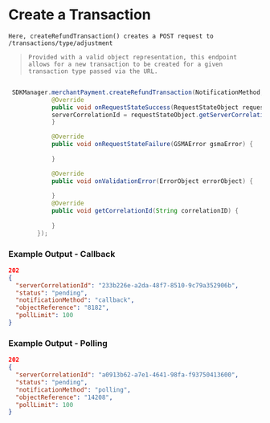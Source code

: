 
# Create a Transaction

`Here, createRefundTransaction() creates a POST request to /transactions/type/adjustment`

> `Provided with a valid object representation, this endpoint allows for a new transaction to be created for a given transaction type passed via the URL.`



```java

 SDKManager.merchantPayment.createRefundTransaction(NotificationMethod,"CALLBACK URL",transactionRequest, new RequestStateInterface() {
            @Override
            public void onRequestStateSuccess(RequestStateObject requestStateObject) {
            serverCorrelationId = requestStateObject.getServerCorrelationId();
            }

            @Override
            public void onRequestStateFailure(GSMAError gsmaError) {
               
            }

            @Override
            public void onValidationError(ErrorObject errorObject) {
              
            }
            @Override
            public void getCorrelationId(String correlationID) {
               
            }
        });

```

### Example Output - Callback

```json
202
{
  "serverCorrelationId": "233b226e-a2da-48f7-8510-9c79a352906b",
  "status": "pending",
  "notificationMethod": "callback",
  "objectReference": "8182",
  "pollLimit": 100
}
```

### Example Output - Polling

```json
202
{
  "serverCorrelationId": "a0913b62-a7e1-4641-98fa-f93750413600",
  "status": "pending",
  "notificationMethod": "polling",
  "objectReference": "14208",
  "pollLimit": 100
}
```
